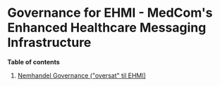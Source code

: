 # Governance for EHMI - MedCom's Enhanced Healthcare Messaging Infrastructure

**Table of contents**
1. [Nemhandel Governance ("oversat" til EHMI)](nemhandel.md)
